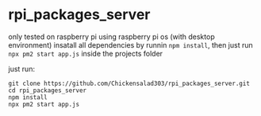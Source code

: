 # rpi_packages_server
only tested on raspberry pi using raspberry pi os (with desktop environment)
insatall all dependencies by runnin ```npm install```, then just run ```npx pm2 start app.js``` inside the projects folder

just run:
```
git clone https://github.com/Chickensalad303/rpi_packages_server.git
cd rpi_packages_server
npm install
npx pm2 start app.js
```
